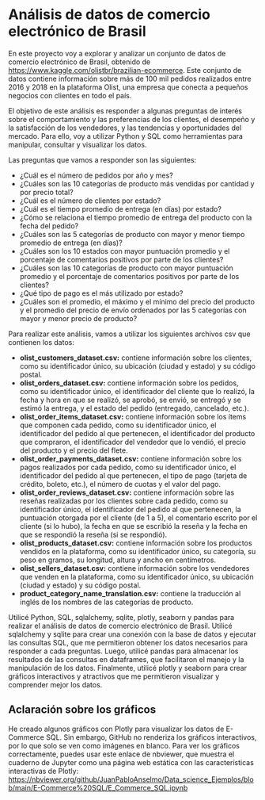 # Análisis de datos de comercio electrónico de Brasil

En este proyecto voy a explorar y analizar un conjunto de datos de comercio electrónico de Brasil, obtenido de https://www.kaggle.com/olistbr/brazilian-ecommerce. Este conjunto de datos contiene información sobre más de 100 mil pedidos realizados entre 2016 y 2018 en la plataforma Olist, una empresa que conecta a pequeños negocios con clientes en todo el país.

El objetivo de este análisis es responder a algunas preguntas de interés sobre el comportamiento y las preferencias de los clientes, el desempeño y la satisfacción de los vendedores, y las tendencias y oportunidades del mercado. Para ello, voy a utilizar Python y SQL como herramientas para manipular, consultar y visualizar los datos.

Las preguntas que vamos a responder son las siguientes:

- ¿Cuál es el número de pedidos por año y mes?
- ¿Cuáles son las 10 categorías de producto más vendidas por cantidad y por precio total?
- ¿Cuál es el número de clientes por estado?
- ¿Cuál es el tiempo promedio de entrega (en días) por estado?
- ¿Cómo se relaciona el tiempo promedio de entrega del producto con la fecha del pedido?
- ¿Cuáles son las 5 categorías de producto con mayor y menor tiempo promedio de entrega (en días)?
- ¿Cuáles son los 10 estados con mayor puntuación promedio y el porcentaje de comentarios positivos por parte de los clientes?
- ¿Cuáles son las 10 categorías de producto con mayor puntuación promedio y el porcentaje de comentarios positivos por parte de los clientes?
- ¿Qué tipo de pago es el más utilizado por estado?
- ¿Cuáles son el promedio, el máximo y el mínimo del precio del producto y el promedio del precio de envío ordenados por las 5 categorías con mayor y menor precio de producto?

Para realizar este análisis, vamos a utilizar los siguientes archivos csv que contienen los datos:

- **olist_customers_dataset.csv:** contiene información sobre los clientes, como su identificador único, su ubicación (ciudad y estado) y su código postal.
- **olist_orders_dataset.csv:** contiene información sobre los pedidos, como su identificador único, el identificador del cliente que lo realizó, la fecha y hora en que se realizó, se aprobó, se envió, se entregó y se estimó la entrega, y el estado del pedido (entregado, cancelado, etc.).
- **olist_order_items_dataset.csv:** contiene información sobre los ítems que componen cada pedido, como su identificador único, el identificador del pedido al que pertenecen, el identificador del producto que compraron, el identificador del vendedor que lo vendió, el precio del producto y el precio del flete.
- **olist_order_payments_dataset.csv:** contiene información sobre los pagos realizados por cada pedido, como su identificador único, el identificador del pedido al que pertenecen, el tipo de pago (tarjeta de crédito, boleto, etc.), el número de cuotas y el valor del pago.
- **olist_order_reviews_dataset.csv:** contiene información sobre las reseñas realizadas por los clientes sobre cada pedido, como su identificador único, el identificador del pedido al que pertenecen, la puntuación otorgada por el cliente (de 1 a 5), el comentario escrito por el cliente (si lo hubo), la fecha en que se escribió la reseña y la fecha en que se respondió la reseña (si se respondió).
- **olist_products_dataset.csv:** contiene información sobre los productos vendidos en la plataforma, como su identificador único, su categoría, su peso en gramos, su longitud, altura y ancho en centímetros.
- **olist_sellers_dataset.csv:** contiene información sobre los vendedores que venden en la plataforma, como su identificador único, su ubicación (ciudad y estado) y su código postal.
- **product_category_name_translation.csv:** contiene la traducción al inglés de los nombres de las categorías de producto.

Utilicé Python, SQL, sqlalchemy, sqlite, plotly, seaborn y pandas para realizar el análisis de datos de comercio electrónico de Brasil. Utilicé sqlalchemy y sqlite para crear una conexión con la base de datos y ejecutar las consultas SQL, que me permitieron obtener los datos necesarios para responder a cada preguntas. Luego, utilicé pandas para almacenar los resultados de las consultas en dataframes, que facilitaron el manejo y la manipulación de los datos. Finalmente, utilicé plotly y seaborn para crear gráficos interactivos y atractivos que me permitieron visualizar y comprender mejor los datos.

## Aclaración sobre los gráficos
He creado algunos gráficos con Plotly para visualizar los datos de E-Commerce SQL. Sin embargo, GitHub no renderiza los gráficos interactivos, por lo que solo se ven como imágenes en blanco. Para ver los gráficos correctamente, puedes usar este enlace de nbviewer, que muestra el cuaderno de Jupyter como una página web estática con las características interactivas de Plotly: https://nbviewer.org/github/JuanPabloAnselmo/Data_science_Ejemplos/blob/main/E-Commerce%20SQL/E_Commerce_SQL.ipynb
